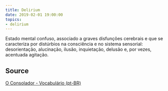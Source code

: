 ```yaml
---
title: Delirium
date: 2019-02-01 19:00:00
topics:
- delirium
---
```


Estado mental confuso, associado a graves disfunções cerebrais e que se
caracteriza por distúrbios na consciência e no sistema sensorial:
desorientação, alucinação, ilusão, inquietação, delusão e, por vezes, acentuada
agitação.

## Source
[O Consolador - Vocabulário (pt-BR)](http://www.oconsolador.com.br/linkfixo/vocabulario/principal.html)


